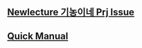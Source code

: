 ## [Newlecture 기농이네 Prj Issue](Newlecture%20기농이네%20Prj%20Issue.md)

## [Quick Manual](<Quick Manual/Quick Manual.md>)



